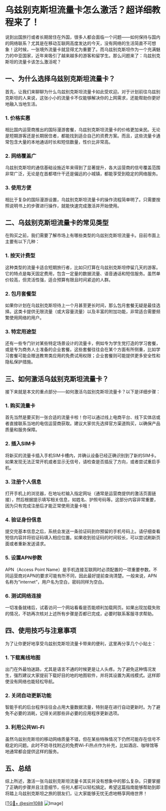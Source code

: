 # 乌兹别克斯坦流量卡怎么激活？超详细教程来了！

说到出国旅行或者长期居住在外国，很多人都会面临一个问题——如何保持与国内的网络联系？尤其是在移动互联网高度发达的今天，没有网络的生活简直不可想象！这时候，一张境外流量卡就显得尤为重要了。而乌兹别克斯坦作为一个充满魅力的中亚国家，近年来吸引了越来越多的游客和留学生。那么问题来了：乌兹别克斯坦的流量卡该怎么激活呢？

## 一、为什么选择乌兹别克斯坦流量卡？

首先，让我们来聊聊为什么乌兹别克斯坦流量卡如此受欢迎。对于计划前往乌兹别克斯坦的人来说，这张小小的流量卡不仅能够解决你的上网需求，还能帮助你更好地融入当地生活。

### 1. 价格实惠
相比国内运营商推出的国际漫游套餐，乌兹别克斯坦流量卡的价格更加亲民。无论是短期游客还是长期居住者，都能找到适合自己的资费方案。而且，这些流量卡通常包含大量的本地通话时长和短信数量，性价比非常高。

### 2. 网络覆盖广
乌兹别克斯坦的通信基础设施近年来得到了显著提升，各大运营商的信号覆盖范围非常广泛，无论是在首都塔什干还是偏远的小城镇，都能享受到稳定的网络服务。

### 3. 使用方便
相比于复杂的国际漫游设置，乌兹别克斯坦流量卡的操作流程简单明了。只需要按照说明书上的步骤进行操作，就能快速完成激活并开始使用。

## 二、乌兹别克斯坦流量卡的常见类型

在购买之前，我们需要了解市场上有哪些类型的乌兹别克斯坦流量卡。目前市面上主要有以下几种：

### 1. 按天计费型
这种类型的流量卡适合短期旅行者，比如只打算在乌兹别克斯坦停留几天的游客。它的特点是每天固定费用，包含一定量的数据流量、语音通话和短信服务。虽然单价较高，但灵活性强，适合预算有限且时间紧迫的人群。

### 2. 包月套餐型
如果你计划在乌兹别克斯坦待上一个月甚至更长时间，那么包月套餐无疑是最佳选择。这类卡提供无限流量（或大容量流量）以及丰富的附加功能，非常适合需要频繁使用网络的用户。

### 3. 特定用途型
还有一些专门针对某些特定场景设计的流量卡，例如专为学生党打造的学习套餐，或是专为商务人士准备的企业套餐。这些套餐往往会在某个方面有所侧重，比如学习套餐可能会赠送教育类应用的免费试用权限；企业套餐则可能提供更多安全性和隐私保护措施。

## 三、如何激活乌兹别克斯坦流量卡？

接下来就是本文的重点部分——如何激活乌兹别克斯坦流量卡？以下是详细步骤：

### 1. 购买流量卡
首先当然是要买到一张合适的流量卡啦！你可以通过线上电商平台、线下实体店或者直接联系当地的电信运营商获取。建议大家优先选择官方渠道购买，以确保产品质量和服务保障。

### 2. 插入SIM卡
将新买的流量卡插入手机SIM卡槽内，并确认设备已经正确识别到了新的SIM卡。如果发现无法正常开机或者显示无信号，请检查是否插反了方向，或者尝试重启手机。

### 3. 注册个人信息
打开手机上的浏览器，在地址栏输入指定网址（通常是运营商提供的激活页面链接），然后根据提示填写相关信息，如姓名、护照号码等。这部分内容非常重要，因为只有完成注册后才能正常使用流量卡哦！

### 4. 验证身份信息
提交完基本信息之后，系统会发送一条验证码到你预留的手机号码上。请仔细查看短信内容并将验证码填入相应位置。如果收到验证码的时间较长，可以尝试刷新页面或者重新发送请求。

### 5. 设置APN参数
APN（Access Point Name）是手机连接互联网时必须配置的一项重要参数。不同运营商对APN的要求可能有所不同，因此最好提前查询清楚。一般来说，APN名称为“internet”，用户名为空白，密码同样为空白。

### 6. 测试网络连接
一切准备就绪后，试着访问一个网站看看是否能顺利加载网页。如果出现加载失败的情况，不妨再次核对上述所有步骤是否都已完成，必要时联系客服寻求帮助。

## 四、使用技巧与注意事项

为了让你更好地享受乌兹别克斯坦流量卡带来的便利，这里再分享几个小贴士：

### 1. 下载离线地图
出门在外最怕迷路，尤其是语言不通的时候更是让人头疼。为了避免这种情况发生，强烈建议大家提前下载好目的地的地图软件，并将其设置为离线模式。这样即使没有网络也能轻松导航。

### 2. 关闭自动更新功能
智能手机的后台程序往往会占用大量数据流量，特别是在进行自动更新时。为了避免不必要的消耗，记得关闭那些非必要的应用程序更新选项。

### 3. 利用公共Wi-Fi
虽然乌兹别克斯坦的移动网络质量不错，但在某些特殊情况下仍然可能存在信号不稳定的问题。此时不妨寻找附近的免费Wi-Fi热点作为补充，比如酒店、咖啡馆等地通常都会提供这样的服务。

## 五、总结

综上所述，激活一张乌兹别克斯坦流量卡其实并没有想象中的那么复杂。只要掌握了正确的步骤并且注意细节，任何人都可以轻松搞定。希望这篇指南能够帮助到即将踏上乌兹别克斯坦之旅的朋友们，让大家能够无忧无虑地畅享网络世界！

[[TG💪+ @esim1088](https://t.me/s/esim1088) ![Image](https://i.postimg.cc/4NQfJmqS/Snipaste-2025-05-13-00-14-12.png)]